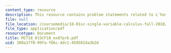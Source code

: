 ```yaml
---
content_type: resource
description: This resource contains problem statements related to L'hospital's rule.
file: null
file_location: /coursemedia/18-01sc-single-variable-calculus-fall-2010/308a1ff099faf66c4dc14595014a3b2d_MIT18_01SCF10_ex87prb.pdf
file_type: application/pdf
resourcetype: Document
title: MIT18_01SCF10_ex87prb.pdf
uid: 308a1ff0-99fa-f66c-4dc1-4595014a3b2d
---
```

